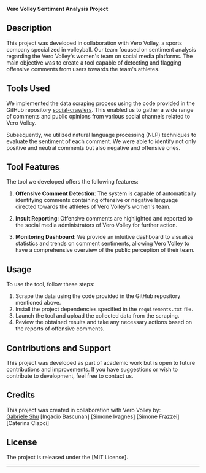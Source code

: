 **Vero Volley Sentiment Analysis Project**

## Description
This project was developed in collaboration with Vero Volley, a sports company specialized in volleyball. Our team focused on sentiment analysis regarding the Vero Volley's women's team on social media platforms. The main objective was to create a tool capable of detecting and flagging offensive comments from users towards the team's athletes.

## Tools Used
We implemented the data scraping process using the code provided in the GitHub repository [social-crawlers](https://github.com/litovn/social-crawlers). This enabled us to gather a wide range of comments and public opinions from various social channels related to Vero Volley.

Subsequently, we utilized natural language processing (NLP) techniques to evaluate the sentiment of each comment. We were able to identify not only positive and neutral comments but also negative and offensive ones.

## Tool Features
The tool we developed offers the following features:

1. **Offensive Comment Detection**: The system is capable of automatically identifying comments containing offensive or negative language directed towards the athletes of Vero Volley's women's team.

2. **Insult Reporting**: Offensive comments are highlighted and reported to the social media administrators of Vero Volley for further action.

3. **Monitoring Dashboard**: We provide an intuitive dashboard to visualize statistics and trends on comment sentiments, allowing Vero Volley to have a comprehensive overview of the public perception of their team.

## Usage
To use the tool, follow these steps:

1. Scrape the data using the code provided in the GitHub repository mentioned above.
2. Install the project dependencies specified in the `requirements.txt` file.
3. Launch the tool and upload the collected data from the scraping.
4. Review the obtained results and take any necessary actions based on the reports of offensive comments.

## Contributions and Support
This project was developed as part of academic work but is open to future contributions and improvements. If you have suggestions or wish to contribute to development, feel free to contact us.

## Credits
This project was created in collaboration with Vero Volley by:  
  [Gabriele Shu](https://github.com/gabrizuzu)
  [Ingacio Bascunan]
  [Simone Ivagnes]
  [Simone Frazzei]
  [Caterina Clapci]

## License
The project is released under the [MIT License].

---

